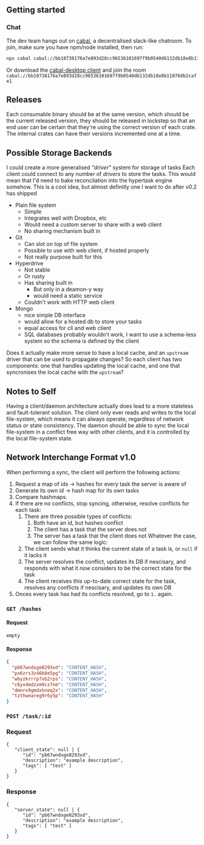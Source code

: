 ##

## Getting started

### Chat

The dev team hangs out on [cabal](https://cabal.chat/), a decentralised slack-like chatroom. To join, make sure you have npm/node installed, then run:

```bash
npx cabal cabal://bb10738176a7e893d28cc96536101697f9b0540d6132db18e8b110768b2cafe1
```

Or download the [cabal-desktop client](https://github.com/cabal-club/cabal-desktop/releases) and join the room `cabal://bb10738176a7e893d28cc96536101697f9b0540d6132db18e8b110768b2cafe1`

## Releases

Each consumable binary should be at the same version, which should be the current released version, they should be released in lockstep so that an end user can be certain that they're using the correct version of each crate.
The internal crates can have their versions incremented one at a time.

## Possible Storage Backends

I could create a more generalised _"driver"_ system for storage of tasks
Each client could connect to any number of _drivers_ to store the tasks.
This would mean that I'd need to bake reconcilation into the hypertask engine somehow.
This is a cool idea, but almost definitly one I want to do after v0.2 has shipped

- Plain file system
  - Simple
  - Integrates well with Dropbox, etc
  - Would need a custom server to share with a web client
  - No sharing mechanism built in
- Git
  - Can slot on top of file system
  - Possible to use with web client, if hosted properly
  - Not really purpose built for this
- Hyperdrive
  - Not stable
  - Or rusty
  - Has sharing built in
    - But only in a deamon-y way
    - would need a static service
  - Couldn't work with HTTP web client
- Mongo
  - nice simple DB interface
  - would allow for a hosted db to store your tasks
  - equal access for cli and web client
  - SQL databases probably wouldn't work, I want to use a schema-less system so the schema is defined by the client

Does it actually make more sense to have a local cache, and an `upstream` driver that can be used to propagate changes?
So each client has two components: one that handles updating the local cache, and one that syncronises the local cache with the `upstream`?

## Notes to Self

Having a client/daemon architecture actually does lead to a more stateless and fault-tolerant solution.
The client only ever reads and writes to the local file-system, which means it can always operate, regardless of network status or state consistency.
The daemon should be able to sync the local file-system in a conflict free way with other clients, and it is controlled by the local file-system state.

## Network Interchange Format v1.0

When performing a sync, the client will perform the following actions:

1. Request a map of ids -> hashes for every task the server is aware of
2. Generate its own id -> hash map for its own tasks
3. Compare hashmaps.
4. If there are no conflicts, stop syncing, otherwise, resolve conflicts for each task:
   1. There are three possible types of conflicts:
      1. Both have an id, but hashes conflict
      2. The client has a task that the server does not
      3. The server has a task that the client does not
         Whatever the case, we can follow the same logic:
   2. The client sends what it thinks the current state of a task is, or `null` if it lacks it
   3. The server resolves the conflict, updates its DB if nescisary, and responds with what it _now_ considers to be the correct state for the task
   4. The client receives this up-to-date correct state for the task, resolves any conflicts if nescisary, and updates its own DB
5. Onces every task has had its conflicts resolved, go to `1.` again.

### `GET /hashes`

#### Request

`empty`

#### Response

```json
{
  "pb67wndxge8293xd": "CONTENT_HASH",
  "px6zrs3z46b8e5pg": "CONTENT_HASH",
  "wbyzkrrrp7xb2rps": "CONTENT_HASH",
  "c6yx4mdzxm9cz7nm": "CONTENT_HASH",
  "dmnrx9gmdxhneq2x": "CONTENT_HASH",
  "tzthweareg9r6y5p": "CONTENT_HASH"
}
```

### `POST /task/:id`

### Request

```
{
   "client_state": null | {
      "id": "pb67wndxge8293xd",
      "description": "example description",
      "tags": [ "test" ]
   }
}
```

### Response

```
{
   "server_state": null | {
      "id": "pb67wndxge8293xd",
      "description": "example description",
      "tags": [ "test" ]
   }
}
```
